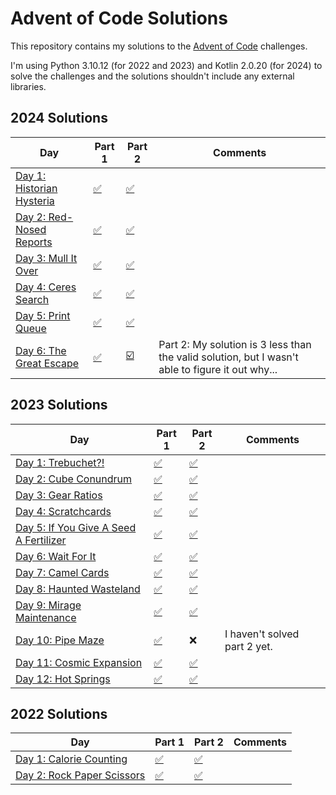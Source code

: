 # Advent of Code Solutions

This repository contains my solutions to the [Advent of Code](https://adventofcode.com/) challenges.

I'm using Python 3.10.12 (for 2022 and 2023) and Kotlin 2.0.20 (for 2024) to solve the challenges and the solutions shouldn't include any external libraries.

## 2024 Solutions

| Day                                                              | Part 1                 | Part 2                | Comments                                                                                         |
|------------------------------------------------------------------|------------------------|-----------------------|--------------------------------------------------------------------------------------------------|
| [Day 1: Historian Hysteria](https://adventofcode.com/2024/day/1) | [✅](2024/day1/Main.kt) | [✅](2024/day1/Main.kt) |                                                                                                  |
| [Day 2: Red-Nosed Reports](https://adventofcode.com/2024/day/2)  | [✅](2024/day2/Main.kt) | [✅](2024/day2/Main.kt) |                                                                                                  |
| [Day 3: Mull It Over](https://adventofcode.com/2024/day/3)       | [✅](2024/day3/Main.kt) | [✅](2024/day3/Main.kt) |                                                                                                  |
| [Day 4: Ceres Search](https://adventofcode.com/2024/day/4)       | [✅](2024/day4/Main.kt) | [✅](2024/day4/Main.kt) |                                                                                                  |
| [Day 5: Print Queue](https://adventofcode.com/2024/day/5)        | [✅](2024/day5/Main.kt) | [✅](2024/day5/Main.kt) |                                                                                                  |
| [Day 6: The Great Escape](https://adventofcode.com/2024/day/6)   | [✅](2024/day6/Main.kt) | [☑️](2024/day6/Main.kt) | Part 2: My solution is 3 less than the valid solution, but I wasn't able to figure it out why... |



## 2023 Solutions

| Day | Part 1 | Part 2 | Comments |
| --- | ------ | ------ | -------- |
| [Day 1: Trebuchet?!](https://adventofcode.com/2023/day/1) | [✅](2023/day1/part--1.py) | [✅](2023/day1/part-2.py) | |
| [Day 2: Cube Conundrum](https://adventofcode.com/2023/day/2) | [✅](2023/day2/part-1.py) | [✅](2023/day2/part-2.py) | |
| [Day 3: Gear Ratios](https://adventofcode.com/2023/day/3) | [✅](2023/day3/part-1.py) | [✅](2023/day3/part-2.py) | |
| [Day 4: Scratchcards](https://adventofcode.com/2023/day/4) | [✅](2023/day4/part-1.py) | [✅](2023/day4/part-2.py) | |
| [Day 5: If You Give A Seed A Fertilizer](https://adventofcode.com/2023/day/5) | [✅](2023/day5/part-1.py) | [✅](2023/day5/part-2.py) | |
| [Day 6: Wait For It](https://adventofcode.com/2023/day/6) | [✅](2023/day6/part-1.py) | [✅](2023/day6/part-2.py) | |
| [Day 7: Camel Cards](https://adventofcode.com/2023/day/7) | [✅](2023/day7/part-1.py) | [✅](2023/day7/part-2.py) | |
| [Day 8: Haunted Wasteland](https://adventofcode.com/2023/day/8) | [✅](2023/day8/part-1.py) | [✅](2023/day8/part-2.py) | |
| [Day 9: Mirage Maintenance](https://adventofcode.com/2023/day/9) | [✅](2023/day9/part-1.py) | [✅](2023/day9/part-2.py) | |
| [Day 10: Pipe Maze](https://adventofcode.com/2023/day/10) | [✅](2023/day10/part-1.py) | ❌ | I haven't solved part 2 yet. |
| [Day 11: Cosmic Expansion](https://adventofcode.com/2023/day/11) | [✅](2023/day11/part-1.py) | [✅](2023/day11/part-2.py) | |
| [Day 12: Hot Springs](https://adventofcode.com/2023/day/12) | [✅](2023/day12/part-1.py) | [✅](2023/day12/part-2.py) | |

## 2022 Solutions

| Day | Part 1 | Part 2 | Comments |
| --- | ------ | ------ | -------- |
| [Day 1: Calorie Counting](https://adventofcode.com/2022/day/1) | [✅](2022/day1/main.py) | [✅](2022/day1/main.py) | |
| [Day 2: Rock Paper Scissors](https://adventofcode.com/2022/day/2) | [✅](2022/day2/main.py) | [✅](2022/day2/main.py) | |
